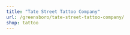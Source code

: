 ```yaml
---
title: "Tate Street Tattoo Company"
url: /greensboro/tate-street-tattoo-company/
shop: tattoo
---
```

